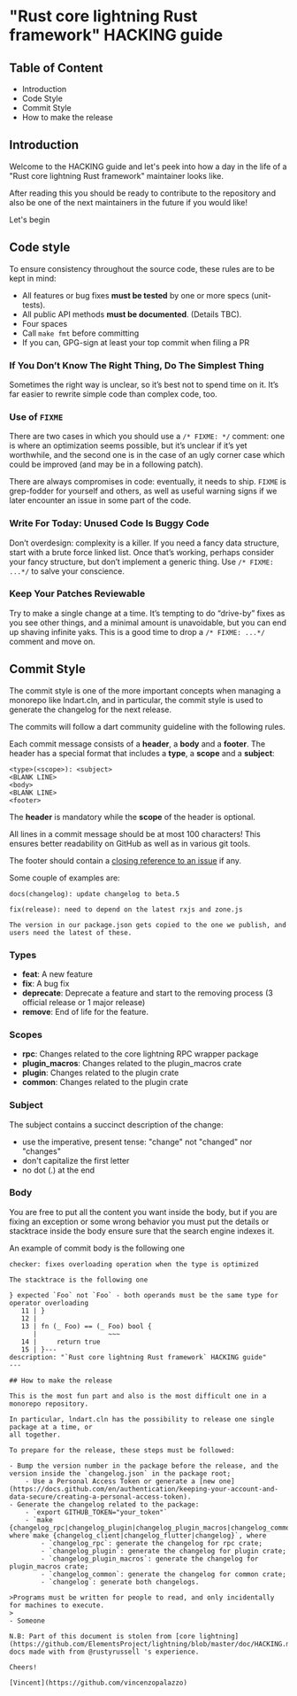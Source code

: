 # "Rust core lightning Rust framework" HACKING guide

## Table of Content

- Introduction
- Code Style
- Commit Style
- How to make the release

## Introduction

Welcome to the HACKING guide and let's peek into how a day in the life of a "Rust core lightning Rust framework" maintainer looks like.

After reading this you should be ready to contribute to the repository and also be one of
the next maintainers in the future if you would like!

Let's begin

## Code style

To ensure consistency throughout the source code, these rules are to be kept in mind:

- All features or bug fixes **must be tested** by one or more specs (unit-tests).
- All public API methods **must be documented**. (Details TBC).
- Four spaces
- Call `make fmt` before committing
- If you can, GPG-sign at least your top commit when filing a PR

### If You Don’t Know The Right Thing, Do The Simplest Thing
Sometimes the right way is unclear, so it’s best not to spend time on it. It’s far easier to rewrite simple code than complex code, too.

### Use of `FIXME`

There are two cases in which you should use a `/* FIXME: */`
comment: one is where an optimization seems possible, but it’s unclear if it’s yet worthwhile,
and the second one is in the case of an ugly corner case which could be improved (and may be in a following patch).

There are always compromises in code: eventually, it needs to ship. `FIXME` is grep-fodder for yourself and others,
as well as useful warning signs if we later encounter an issue in some part of the code.

### Write For Today: Unused Code Is Buggy Code

Don’t overdesign: complexity is a killer. If you need a fancy data structure, start with a brute force linked list. Once that’s working,
perhaps consider your fancy structure, but don’t implement a generic thing. Use `/* FIXME: ...*/` to salve your conscience.

### Keep Your Patches Reviewable
Try to make a single change at a time. It’s tempting to do “drive-by” fixes as you see other things, and a minimal amount is unavoidable,
but you can end up shaving infinite yaks. This is a good time to drop a `/* FIXME: ...*/` comment and move on.


## Commit Style

The commit style is one of the more important concepts when managing a monorepo like lndart.cln, and in particular,
the commit style is used to generate the changelog for the next release.

The commits will follow a dart community guideline with the following rules.

Each commit message consists of a **header**, a **body** and a **footer**. The header has a special
format that includes a **type**, a **scope** and a **subject**:

```
<type>(<scope>): <subject>
<BLANK LINE>
<body>
<BLANK LINE>
<footer>
```

The **header** is mandatory while the **scope** of the header is optional.

All lines in a commit message should be at most 100 characters! This ensures better readability on GitHub as well as in various git tools.

The footer should contain a [closing reference to an issue](https://help.github.com/articles/closing-issues-via-commit-messages/) if any.

Some couple of examples are:

```
docs(changelog): update changelog to beta.5
```

```
fix(release): need to depend on the latest rxjs and zone.js

The version in our package.json gets copied to the one we publish, and users need the latest of these.
```

### Types

- **feat**: A new feature
- **fix**: A bug fix
- **deprecate**: Deprecate a feature and start to the removing process (3 official release or 1 major release)
- **remove**: End of life for the feature.

### Scopes

- **rpc**: Changes related to the core lightning RPC wrapper package
- **plugin_macros**: Changes related to the plugin_macros crate
- **plugin**: Changes related to the plugin crate
- **common**: Changes related to the plugin crate


### Subject

The subject contains a succinct description of the change:

- use the imperative, present tense: "change" not "changed" nor "changes"
- don't capitalize the first letter
- no dot (.) at the end

### Body

You are free to put all the content you want inside the body, but if you are fixing
an exception or some wrong behavior you must put the details or stacktrace inside the body ensure sure that
the search engine indexes it.

An example of commit body is the following one

```
checker: fixes overloading operation when the type is optimized

The stacktrace is the following one

} expected `Foo` not `Foo` - both operands must be the same type for operator overloading
   11 | }
   12 |
   13 | fn (_ Foo) == (_ Foo) bool {
      |                  ~~~
   14 |     return true
   15 | }---
description: "`Rust core lightning Rust framework` HACKING guide"
---

## How to make the release

This is the most fun part and also is the most difficult one in a monorepo repository.

In particular, lndart.cln has the possibility to release one single package at a time, or
all together.

To prepare for the release, these steps must be followed:

- Bump the version number in the package before the release, and the version inside the `changelog.json` in the package root;
    - Use a Personal Access Token or generate a [new one](https://docs.github.com/en/authentication/keeping-your-account-and-data-secure/creating-a-personal-access-token).
- Generate the changelog related to the package:
    - `export GITHUB_TOKEN="your_token"`
    - `make {changelog_rpc|changelog_plugin|changelog_plugin_macros|changelog_common|changelog}`, where`make {changelog_client|changelog_flutter|changelog}`, where
        - `changelog_rpc`: generate the changelog for rpc crate;
        - `changelog_plugin`: generate the changelog for plugin crate;
        - `changelog_plugin_macros`: generate the changelog for plugin_macros crate;
        - `changelog_common`: generate the changelog for common crate;
        - `changelog`: generate both changelogs.

>Programs must be written for people to read, and only incidentally for machines to execute.
>                                                                            - Someone

N.B: Part of this document is stolen from [core lightning](https://github.com/ElementsProject/lightning/blob/master/doc/HACKING.md) docs made with from @rustyrussell 's experience.

Cheers!

[Vincent](https://github.com/vincenzopalazzo)